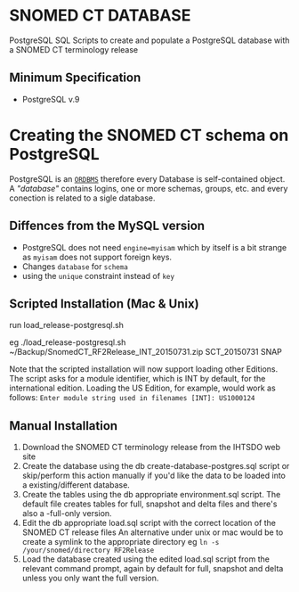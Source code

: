 # SNOMED CT DATABASE

PostgreSQL SQL Scripts to create and populate a PostgreSQL database with a SNOMED CT terminology release

## Minimum Specification

- PostgreSQL v.9

# Creating the SNOMED CT schema on PostgreSQL

PostgreSQL is an [`ORDBMS`](http://en.wikipedia.org/wiki/ORDBMS) therefore every Database is self-contained object. A _"database"_ contains logins, one or more schemas, groups, etc. and every conection is related to a sigle database.

## Diffences from the MySQL version

- PostgreSQL does not need `engine=myisam` which by itself is a bit strange as `myisam` does not support foreign keys.
- Changes `database` for `schema`
- using the `unique` constraint instead of `key`

## Scripted Installation (Mac & Unix)

run load_release-postgresql.sh

<rf2 archive="" location="">
  <schemaname>
  <loadtype -="" delta|snap|full|all="">
</loadtype>
</schemaname>
</rf2>

eg ./load_release-postgresql.sh ~/Backup/SnomedCT_RF2Release_INT_20150731.zip SCT_20150731 SNAP

Note that the scripted installation will now support loading other Editions. The script asks for a module identifier, which is INT by default, for the international edition. Loading the US Edition, for example, would work as follows: `Enter module string used in filenames [INT]: US1000124`

## Manual Installation

1. Download the SNOMED CT terminology release from the IHTSDO web site
2. Create the database using the db create-database-postgres.sql script or skip/perform this action manually if you'd like the data to be loaded into a existing/different database.
3. Create the tables using the db appropriate environment.sql script. The default file creates tables for full, snapshot and delta files and there's also a -full-only version.
4. Edit the db appropriate load.sql script with the correct location of the SNOMED CT release files An alternative under unix or mac would be to create a symlink to the appropriate directory eg `ln -s /your/snomed/directory RF2Release`
5. Load the database created using the edited load.sql script from the relevant command prompt, again by default for full, snapshot and delta unless you only want the full version.
